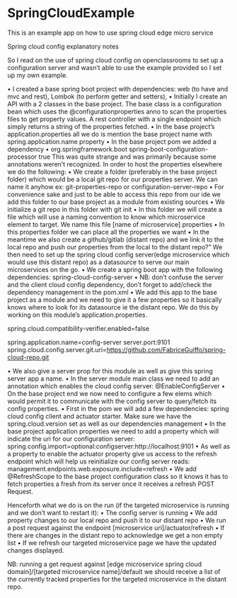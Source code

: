 # SpringCloudExample
This is an example app on how to use spring cloud edge micro service

Spring cloud config explanatory notes

So I read on the use of spring cloud config on openclassrooms to set up a configuration server and wasn’t able to use the example provided so I set up my own example.

•	I created a base spring boot project with dependencies: web (to have and mvc and rest), Lombok (to perform getter and setters),
•	Initially I create an API with a 2 classes in the base project. The base class is a configuration bean which uses the @configurationproperties anno to scan the properties files to get property values. A rest controller with a single endpoint which simply returns a string of the properties fetched.
•	In the base project’s application.properties all we do is mention the base project name with spring.application.name property
•	In the base project pom we added a dependency 
•	<dependency>
    <groupId>org.springframework.boot</groupId>
    <artifactId>spring-boot-configuration-processor</artifactId>
    <optional>true</optional>
</dependency>
 This was quite strange and was primarily because some annotations weren’t recognized.
In order to host the properties elsewhere we do the following:
•	We create a folder (preferably in the base project folder) which would be a local git repo for our properties server. We can name it anyhow ex: git-properties-repo or configuration-server-repo
•	For convenience sake and just to be able to access this repo from our ide we add this folder to our base project as a module from existing sources
•	We initialize a git repo in this folder with git init
•	In this folder we will create a file which will use a naming convention to know which microservice element to target. We name this file [name of microservice].properties
•	In this properties folder we can place all the properties we want
•	In the meantime we also create a github/gitlab (distant repo) and we link it to the local repo and push our properties from the local to the distant repo?”
We then need to set up the spring cloud config server(edge microservice which would use this distant repo) as a datasource to serve our main microservices on the go.
•	We create a spring boot app with the following dependencies:  <artifactId>spring-cloud-config-server</artifactId>
•	NB: don’t confuse the server and the client cloud config dependency, don’t forget to add/check the dependency management in the pom.xml
•	We add this app to the base project as a module and we need to give it a few properties so it basically knows where to look for its datasource ie the distant repo. We do this by working on this module’s application.properties.

spring.cloud.compatibility-verifier.enabled=false

spring.application.name=config-server
server.port:9101
spring.cloud.config.server.git.uri=https://github.com/FabriceGuiffo/spring-cloud-repo.git

•	We also give a server prop for this module as well as give this spring server app a name.
•	In the server module main class we need to add an annotation which enables the cloud config server: @EnableConfigServer
•	On the base project end we now need to configure a few elems which would permit it to communicate with the config server to query/fetch its config properties.
•	First in the pom we will add a few dependencies: spring cloud config client and actuator starter.  Make sure we have the spring.cloud.version set as well as our dependencies management
•	In the base project application properties we need to add a property which will indicate the uri for our configuration server: spring.config.import=optional:configserver:http://localhost:9101
•	As well as a property to enable the actuator property give us access to the refresh endpoint which will help us reinitialize our config server reads: management.endpoints.web.exposure.include=refresh
•	We add @RefreshScope to the base project configuration class so it knows it has to fetch properties a fresh from its server once it receives a refresh POST Request.

Henceforth what we do is on the run (if the targeted microservice is running and we don’t want to restart it):
•	The config server is running
•	We add property changes to our local repo and push it to our distant repo
•	We run a post request against the endpoint [microservice uri]/actuator/refresh
•	If there are changes in the distant repo to acknowledge we get a non empty list
•	If we refresh our targeted microservice page we have the updated changes displayed.

NB: running a get request against [edge microservice spring cloud domain]/[targeted microservice name]/default we should receive a list of the currently tracked properties for the targeted microservice in the distant repo.
